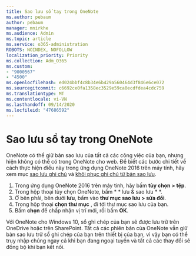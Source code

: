 ```yaml
---
title: Sao lưu sổ tay trong OneNote
ms.author: pebaum
author: pebaum
manager: mnirkhe
ms.audience: Admin
ms.topic: article
ms.service: o365-administration
ROBOTS: NOINDEX, NOFOLLOW
localization_priority: Priority
ms.collection: Adm_O365
ms.custom:
- "9000567"
- "4500"
ms.openlocfilehash: ed024bbf4c8b34e6b429a560464d3f846e6ce072
ms.sourcegitcommit: c6692ce0fa1358ec3529e59ca0ecdfdea4cdc759
ms.translationtype: MT
ms.contentlocale: vi-VN
ms.lasthandoff: 09/14/2020
ms.locfileid: "47686592"
---
```

# <a name="backup-notebooks-in-onenote"></a>Sao lưu sổ tay trong OneNote

OneNote có thể giữ bản sao lưu của tất cả các công việc của bạn, nhưng hiện không có thể có trong OneNote cho web. Để biết các bước chi tiết về cách thực hiện điều này trong ứng dụng OneNote 2016 trên máy tính, hãy xem mục [sao lưu ghi chú](https://support.office.com/article/back-up-notes-f58b34b0-611d-435e-87fa-7942a1767af4#id0eaabaaa=2016,_2013,_2010) và [khôi phục ghi chú từ bản sao lưu](https://support.microsoft.com/office/5daf9cb0-6769-4998-a5de-f044fdd0d831).

1. Trong ứng dụng OneNote 2016 trên máy tính, hãy bấm **tùy chọn > tệp**.
2. Trong hộp thoại tùy chọn OneNote, bấm * * lưu & sao lưu * *.
3. Ở bên phải, bên dưới **lưu**, bấm vào **thư mục sao lưu > sửa đổi**.
4. Trong hộp thoại **chọn thư mục** , đi tới thư mục sao lưu của bạn.
5. Bấm **chọn** để chấp nhận vị trí mới, rồi bấm **OK**.

Với OneNote cho Windows 10, sổ ghi chép của bạn sẽ được lưu trữ trên OneDrive hoặc trên SharePoint. Tất cả các phiên bản của OneNote vẫn giữ bản sao lưu trữ sổ ghi chép của bạn trên thiết bị của bạn, vì vậy bạn có thể truy nhập chúng ngay cả khi bạn đang ngoại tuyến và tất cả các thay đổi sẽ đồng bộ khi bạn kết nối.
